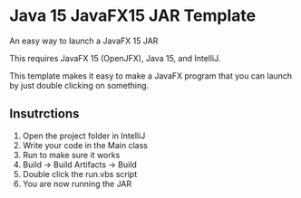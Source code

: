 # Java 15 JavaFX15 JAR Template

An easy way to launch a JavaFX 15 JAR

This requires JavaFX 15 (OpenJFX), Java 15, and IntelliJ.

This template makes it easy to make a JavaFX program that you can launch by just double clicking on something.

## Insutrctions

1. Open the project folder in IntelliJ
2. Write your code in the Main class
3. Run to make sure it works
4. Build -> Build Artifacts -> Build
5. Double click the run.vbs script
6. You are now running the JAR

